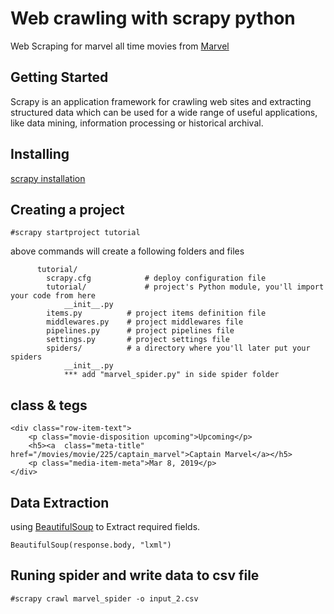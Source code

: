 # Web crawling with scrapy python

Web Scraping for marvel all time movies from [Marvel](https://marvel.com/movies/all)

## Getting Started

Scrapy is an application framework for crawling web sites and extracting structured data which can be used for a wide range of useful applications, like data mining, information processing or historical archival.

## Installing

[scrapy installation](https://doc.scrapy.org/en/latest/intro/install.html)


## Creating a project

```
#scrapy startproject tutorial
```
above commands will create a following folders and files
```
	  tutorial/
	    scrapy.cfg            # deploy configuration file
	    tutorial/             # project's Python module, you'll import your code from here
	        __init__.py
        items.py          # project items definition file
        middlewares.py    # project middlewares file
        pipelines.py      # project pipelines file
        settings.py       # project settings file
        spiders/          # a directory where you'll later put your spiders
            __init__.py
            *** add "marvel_spider.py" in side spider folder
```


## class & tegs 

    <div class="row-item-text">
        <p class="movie-disposition upcoming">Upcoming</p>
        <h5><a  class="meta-title" href="/movies/movie/225/captain_marvel">Captain Marvel</a></h5>
        <p class="media-item-meta">Mar 8, 2019</p>
	</div>

## Data Extraction
	
using [BeautifulSoup](https://www.crummy.com/software/BeautifulSoup/bs4/doc/index.html?highlight=select) to Extract required fields.

```
BeautifulSoup(response.body, "lxml")
```

## Runing spider and write data to csv file 
```
#scrapy crawl marvel_spider -o input_2.csv
```

